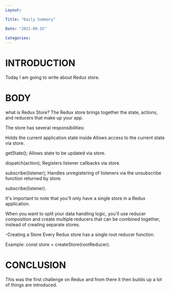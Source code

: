 ```yaml
---
Layout:

Title: "Daily Summary"

Date: "2021-09-15"

Categories:
---
```


# INTRODUCTION
Today I am going to write about Redux store.<br>



# BODY
what is Redux Store?
The Redux store brings together the state, actions, and reducers that make up your app.<br>

 The store has several responsibilities:

Holds the current application state inside
Allows access to the current state via store.<br>

getState();
Allows state to be updated via store.<br>

dispatch(action);
Registers listener callbacks via store.<br>

subscribe(listener);
Handles unregistering of listeners via the unsubscribe function returned by store.<br>

subscribe(listener).<br>


It's important to note that you'll only have a single store in a Redux application.<br>

 When you want to split your data handling logic, you'll use reducer composition and create multiple reducers that can be combined together, instead of creating separate stores.<br>



-Creating a Store
Every Redux store has a single root reducer function.<br>



Example:
const store = createStore(rootReducer).<br>

# CONCLUSION
This was the first challenge on Redux and from there it then builds up a lot of things are introduced.